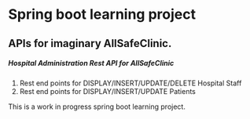 # Spring boot learning project
## APIs for imaginary AllSafeClinic.

##### Hospital Administration Rest API for AllSafeClinic

1. Rest end points for DISPLAY/INSERT/UPDATE/DELETE Hospital Staff
2. Rest end points for DISPLAY/INSERT/UPDATE Patients

This is a work in progress spring boot learning project.

